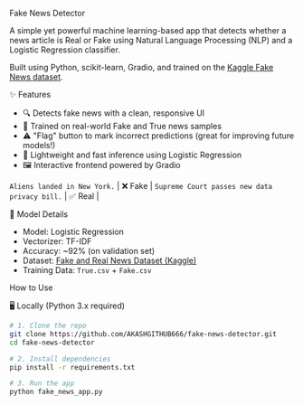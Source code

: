 Fake News Detector 

A simple yet powerful machine learning-based app that detects whether a news article is Real or Fake using Natural Language Processing (NLP) and a Logistic Regression classifier.

Built using Python, scikit-learn, Gradio, and trained on the [Kaggle Fake News dataset](https://www.kaggle.com/clmentbisaillon/fake-and-real-news-dataset).

✨ Features

- 🔍 Detects fake news with a clean, responsive UI
- 🧠 Trained on real-world Fake and True news samples
- ⚠️ "Flag" button to mark incorrect predictions (great for improving future models!)
- 🧪 Lightweight and fast inference using Logistic Regression
- 🖼️ Interactive frontend powered by Gradio


 `Aliens landed in New York.` | ❌ Fake |
 `Supreme Court passes new data privacy bill.` | ✅ Real |


🧠 Model Details

- Model: Logistic Regression
- Vectorizer: TF-IDF
- Accuracy: ~92% (on validation set)
- Dataset: [Fake and Real News Dataset (Kaggle)](https://www.kaggle.com/clmentbisaillon/fake-and-real-news-dataset)
- Training Data: `True.csv` + `Fake.csv`

How to Use

🖥️ Locally (Python 3.x required)
```bash
# 1. Clone the repo
git clone https://github.com/AKASHGITHUB666/fake-news-detector.git
cd fake-news-detector

# 2. Install dependencies
pip install -r requirements.txt

# 3. Run the app
python fake_news_app.py
